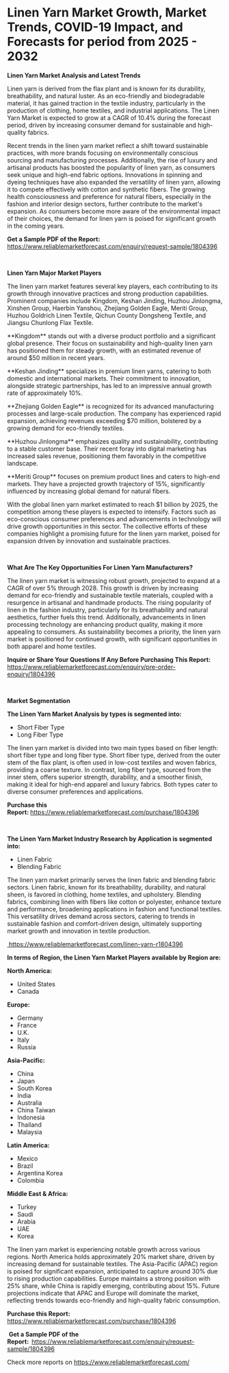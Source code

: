 <p><h1>Linen Yarn Market Growth, Market Trends, COVID-19 Impact, and Forecasts for period from 2025 - 2032</h1></p><p><strong>Linen Yarn Market Analysis and Latest Trends</strong></p>
<p><p>Linen yarn is derived from the flax plant and is known for its durability, breathability, and natural luster. As an eco-friendly and biodegradable material, it has gained traction in the textile industry, particularly in the production of clothing, home textiles, and industrial applications. The Linen Yarn Market is expected to grow at a CAGR of 10.4% during the forecast period, driven by increasing consumer demand for sustainable and high-quality fabrics.</p><p>Recent trends in the linen yarn market reflect a shift toward sustainable practices, with more brands focusing on environmentally conscious sourcing and manufacturing processes. Additionally, the rise of luxury and artisanal products has boosted the popularity of linen yarn, as consumers seek unique and high-end fabric options. Innovations in spinning and dyeing techniques have also expanded the versatility of linen yarn, allowing it to compete effectively with cotton and synthetic fibers. The growing health consciousness and preference for natural fibers, especially in the fashion and interior design sectors, further contribute to the market's expansion. As consumers become more aware of the environmental impact of their choices, the demand for linen yarn is poised for significant growth in the coming years.</p></p>
<p><strong>Get a Sample PDF of the Report:&nbsp;</strong> <a href="https://www.reliablemarketforecast.com/enquiry/request-sample/1804396?utm_campaign=3194&utm_medium=2&utm_source=Github&utm_content=ia&utm_term=04042025&utm_id=linen-yarn">https://www.reliablemarketforecast.com/enquiry/request-sample/1804396</a></p>
<p>&nbsp;</p>
<p><strong>Linen Yarn Major Market Players</strong></p>
<p><p>The linen yarn market features several key players, each contributing to its growth through innovative practices and strong production capabilities. Prominent companies include Kingdom, Keshan Jinding, Huzhou Jinlongma, Xinshen Group, Haerbin Yanshou, Zhejiang Golden Eagle, Meriti Group, Huzhou Goldrich Linen Textile, Qichun County Dongsheng Textile, and Jiangsu Chunlong Flax Textile.</p><p>**Kingdom** stands out with a diverse product portfolio and a significant global presence. Their focus on sustainability and high-quality linen yarn has positioned them for steady growth, with an estimated revenue of around $50 million in recent years.</p><p>**Keshan Jinding** specializes in premium linen yarns, catering to both domestic and international markets. Their commitment to innovation, alongside strategic partnerships, has led to an impressive annual growth rate of approximately 10%.</p><p>**Zhejiang Golden Eagle** is recognized for its advanced manufacturing processes and large-scale production. The company has experienced rapid expansion, achieving revenues exceeding $70 million, bolstered by a growing demand for eco-friendly textiles.</p><p>**Huzhou Jinlongma** emphasizes quality and sustainability, contributing to a stable customer base. Their recent foray into digital marketing has increased sales revenue, positioning them favorably in the competitive landscape.</p><p>**Meriti Group** focuses on premium product lines and caters to high-end markets. They have a projected growth trajectory of 15%, significantly influenced by increasing global demand for natural fibers.</p><p>With the global linen yarn market estimated to reach $1 billion by 2025, the competition among these players is expected to intensify. Factors such as eco-conscious consumer preferences and advancements in technology will drive growth opportunities in this sector. The collective efforts of these companies highlight a promising future for the linen yarn market, poised for expansion driven by innovation and sustainable practices.</p></p>
<p>&nbsp;</p>
<p><strong>What Are The Key Opportunities For Linen Yarn Manufacturers?</strong></p>
<p><p>The linen yarn market is witnessing robust growth, projected to expand at a CAGR of over 5% through 2028. This growth is driven by increasing demand for eco-friendly and sustainable textile materials, coupled with a resurgence in artisanal and handmade products. The rising popularity of linen in the fashion industry, particularly for its breathability and natural aesthetics, further fuels this trend. Additionally, advancements in linen processing technology are enhancing product quality, making it more appealing to consumers. As sustainability becomes a priority, the linen yarn market is positioned for continued growth, with significant opportunities in both apparel and home textiles.</p></p>
<p><strong>Inquire or Share Your Questions If Any Before Purchasing This Report:</strong> <a href="https://www.reliablemarketforecast.com/enquiry/pre-order-enquiry/1804396?utm_campaign=3194&utm_medium=2&utm_source=Github&utm_content=ia&utm_term=04042025&utm_id=linen-yarn">https://www.reliablemarketforecast.com/enquiry/pre-order-enquiry/1804396</a></p>
<p>&nbsp;</p>
<p><strong>Market Segmentation</strong></p>
<p><strong>The Linen Yarn Market Analysis by types is segmented into:</strong></p>
<p><ul><li>Short Fiber Type</li><li>Long Fiber Type</li></ul></p>
<p><p>The linen yarn market is divided into two main types based on fiber length: short fiber type and long fiber type. Short fiber type, derived from the outer stem of the flax plant, is often used in low-cost textiles and woven fabrics, providing a coarse texture. In contrast, long fiber type, sourced from the inner stem, offers superior strength, durability, and a smoother finish, making it ideal for high-end apparel and luxury fabrics. Both types cater to diverse consumer preferences and applications.</p></p>
<p><strong>Purchase this Report:&nbsp;</strong><a href="https://www.reliablemarketforecast.com/purchase/1804396?utm_campaign=3194&utm_medium=2&utm_source=Github&utm_content=ia&utm_term=04042025&utm_id=linen-yarn">https://www.reliablemarketforecast.com/purchase/1804396</a></p>
<p>&nbsp;</p>
<p><strong>The Linen Yarn Market Industry Research by Application is segmented into:</strong></p>
<p><ul><li>Linen Fabric</li><li>Blending Fabric</li></ul></p>
<p><p>The linen yarn market primarily serves the linen fabric and blending fabric sectors. Linen fabric, known for its breathability, durability, and natural sheen, is favored in clothing, home textiles, and upholstery. Blending fabrics, combining linen with fibers like cotton or polyester, enhance texture and performance, broadening applications in fashion and functional textiles. This versatility drives demand across sectors, catering to trends in sustainable fashion and comfort-driven design, ultimately supporting market growth and innovation in textile production.</p></p>
<p><a href="https://www.reliablemarketforecast.com/linen-yarn-r1804396?utm_campaign=3194&utm_medium=2&utm_source=Github&utm_content=ia&utm_term=04042025&utm_id=linen-yarn">&nbsp;https://www.reliablemarketforecast.com/linen-yarn-r1804396</a></p>
<p><strong>In terms of Region, the Linen Yarn Market Players available by Region are:</strong></p>
<p>
    <p> <strong> North America: </strong>
        <ul>
            <li>United States</li>
            <li>Canada</li>
        </ul>
        </p> 
    <p> <strong> Europe: </strong>
        <ul>
            <li>Germany</li>
            <li>France</li>
            <li>U.K.</li>
            <li>Italy</li>
            <li>Russia</li>
        </ul>
        </p> 
    <p> <strong> Asia-Pacific: </strong>
        <ul>
            <li>China</li>
            <li>Japan</li>
            <li>South Korea</li>
            <li>India</li>
            <li>Australia</li>
            <li>China Taiwan</li>
            <li>Indonesia</li>
            <li>Thailand</li>
            <li>Malaysia</li>
        </ul>
        </p> 
    <p> <strong> Latin America: </strong>
        <ul>
            <li>Mexico</li>
            <li>Brazil</li>
            <li>Argentina Korea</li>
            <li>Colombia</li>
        </ul>
        </p> 
    <p> <strong> Middle East & Africa: </strong>
        <ul>
            <li>Turkey</li>
            <li>Saudi</li>
            <li>Arabia</li>
            <li>UAE</li>
            <li>Korea</li>
        </ul>
    </p>
    </p>
<p><p>The linen yarn market is experiencing notable growth across various regions. North America holds approximately 20% market share, driven by increasing demand for sustainable textiles. The Asia-Pacific (APAC) region is poised for significant expansion, anticipated to capture around 30% due to rising production capabilities. Europe maintains a strong position with 25% share, while China is rapidly emerging, contributing about 15%. Future projections indicate that APAC and Europe will dominate the market, reflecting trends towards eco-friendly and high-quality fabric consumption.</p></p>
<p><strong>Purchase this Report: </strong><a href="https://www.reliablemarketforecast.com/purchase/1804396?utm_campaign=3194&utm_medium=2&utm_source=Github&utm_content=ia&utm_term=04042025&utm_id=linen-yarn">https://www.reliablemarketforecast.com/purchase/1804396</a></p>
<p>&nbsp;<strong>Get a Sample PDF of the Report:&nbsp;&nbsp;</strong><a href="https://www.reliablemarketforecast.com/enquiry/request-sample/1804396?utm_campaign=3194&utm_medium=2&utm_source=Github&utm_content=ia&utm_term=04042025&utm_id=linen-yarn">https://www.reliablemarketforecast.com/enquiry/request-sample/1804396</a></p>
<p><strong></strong></p>
<p>Check more reports on <a href="https://www.reliablemarketforecast.com/?utm_campaign=3194&utm_medium=2&utm_source=Github&utm_content=ia&utm_term=04042025&utm_id=linen-yarn">https://www.reliablemarketforecast.com/</a></p>